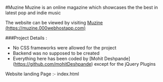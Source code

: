 #Muzine
Muzine is an online magazine which showcases the the best in latest pop and indie music

The website can be viewed by visiting
    [Muzine (https://muzine.000webhostapp.com)](https://muzine.000webhostapp.com)
   
###Project Details :
 - No CSS frameworks were allowed for the project
 - Backend was no supposed to be created
 - Everything here has been coded by [Mohit Deshpande] (https://github.com/mohitDeshpande) except for the jQuery Plugins

Website landing Page :-
index.html
